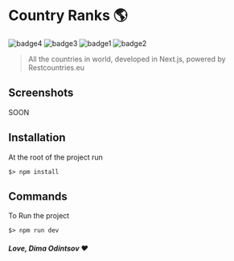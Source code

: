 # Country Ranks 🌎

 ![badge4](https://img.shields.io/badge/nextjs-%23000000.svg?style=for-the-badge&logo=next.js&logoColor=white) ![badge3](https://img.shields.io/badge/react-%2320232a.svg?style=for-the-badge&logo=react&logoColor=%2361DAFB) ![badge1](https://img.shields.io/badge/javascript-%23323330.svg?style=for-the-badge&logo=javascript&logoColor=%23F7DF1E) ![badge2](https://img.shields.io/badge/css3-%231572B6.svg?style=for-the-badge&logo=css3&logoColor=white)
> All the countries in world, developed in Next.js, powered by Restcountries.eu

## Screenshots

SOON

## Installation
At the root of the project run
```
$> npm install
```

## Commands
To Run the project
```
$> npm run dev
```

##### Love, Dima Odintsov ❤️
